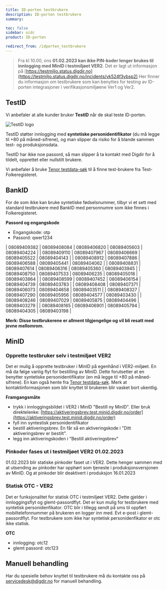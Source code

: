 ```yaml
---
title: ID-porten testbrukere
description: ID-porten testbrukere
summary:

toc: false
sidebar: oidc
product: ID-porten

redirect_from: /idporten_testbrukere
---
```


> Fra kl 10.00, ons **01.02.2023 kan ikke PIN-koder lenger brukes til innlogging med MinID i testmiljøet VER2**. Det er lagt ut informasjon på [https://testmiljo.status.digdir.no](https://testmiljo.status.digdir.no/incidents/vk524f3ybsp2)
Her finner du informasjon om testbrukere som kan benyttes for testing av ID-porten integrasjoner i verifikasjonsmiljøene Ver1 og Ver2.

## TestID

Vi anbefaler at alle kunder bruker **TestID** når de skal teste ID-porten.  

![TestID logo]({{site.baseurl}}/assets/testid.svg)

TestID støtter innlogging med **syntetiske personidentifikator**  (du må legge til +80 på måned-sifrene), og man slipper da risiko for å blande sammen test- og produksjonsdata.

TestID har ikke noe passord, så man slipper å ta kontakt med Digdir for å tildelt, opprettet eller nullstilt brukere.

Vi anbefaler å bruke [Tenor testdata-søk](https://www.skatteetaten.no/skjema/testdata/) til å finne test-brukere fra Test-Folkeregisteret.

## BankID

For de som ikke kan bruke syntetiske fødselsnummer, tilbyr vi et sett med standard testbrukere med BankID med personnumre som ikke finnes i Folkeregisteret.

**Passord og engangskode**

- Engangskode: otp
- Passord: qwer1234 


| 08089409382 |	08089408084 |	08089406820	| 08089405603	| 08089404224 |
| 08089409110 |	08089407967	| 08089406669	| 08089405522	| 08089404143 |
| 08089408912 |	08089407886	| 08089406588	| 08089405441	| 08089404062 |
| 08089408831 |	08089407614	| 08089406316	| 08089405360	| 08089403945 |
| 08089408750 |	08089407533	| 08089406235	| 08089405018	| 08089403864 |
| 08089408599 |	08089407452	| 08089406154	| 08089404739	| 08089403783 |
| 08089408408 |	08089407371	| 08089406073	| 08089404658	| 08089403511 |
| 08089408327 |	08089407290	| 08089405956	| 08089404577	| 08089403430 |
| 08089408246 |	08089407029	| 08089405875	| 08089404496	| 08089403279 |
| 08089408165 | 08089406901	| 08089405794	| 08089404305	| 08089403198 |

**Merk: Disse testbrukerene er allment tilgjengelige og vil bli resatt med jevne mellomrom.**



## MinID

### Opprette testbruker selv i testmiljøet VER2

Det er mulig å opprette testbruker i MinID på egenhånd i VER2-miljøet. En må da følge vanlig flyt for bestilling av MinID. Dette forutsetter at en benytter syntetiske personidentifikator (en må legge til +80 på måned-sifrene). En kan også hente fra [Tenor testdata-søk](https://www.skatteetaten.no/skjema/testdata/). Merk at kontaktinformasjonen som blir knyttet til brukeren blir vasket bort ukentlig.



**Framgangsmåte**

- trykk i innloggingsbildet i VER2 i MinID "Bestill ny MinID". Eller bruk direktelenke: [https://aktiveringsbrev.test.minid.digdir.no/order](https://aktiveringsbrev.test.minid.digdir.no/order)
- fyll inn syntestisk personidentifikator
- bestill aktiveringsbrev. En får så en aktiveringskode i "Ditt aktiveringsbrev er bestilt". 
- legg inn aktiveringskoden i "Bestill aktiveringsbrev"  

### Pinkoder fases ut i testmiljøet VER2 01.02.2023
01.02.2023 blir statiske pinkoder faset ut i VER2. Dette henger sammen med at utsending av pinkoder har opphørt som tjeneste i produksjonsversjonen av MinID. Og at pinkoder blir deaktivert i produksjon 16.01.2023

### Statisk OTC - VER2

Det er funksjonalitet for statisk OTC i testmiljøet VER2. Dette gjelder i innloggingsflyt og glemt-passordflyt. Det er kun mulig for testbrukere med syntetisk personidenfikator. OTC blir i tillegg sendt på sms til oppført mobiltelefonnummer på brukeren en logger inn med. Evt e-post i glemt-passordflyt. For testbrukere som ikke har syntetisk personidenfikator er otc ikke statisk.

**OTC**

- innlogging: otc12
- glemt passord: otc123



## Manuell behandling

Har du spesielle behov knyttet til testbrukere må du kontakte oss på servicedesk@digdir.no for manuell behandling.
